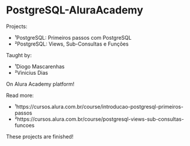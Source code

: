 # PostgreSQL-AluraAcademy 
Projects:
* ¹PostgreSQL: Primeiros passos com PostgreSQL
* ²PostgreSQL: Views, Sub-Consultas e Funções

Taught by:
* ¹Diogo Mascarenhas
* ²Vinicius Dias

On Alura Academy platform!

Read more:
* ¹https://cursos.alura.com.br/course/introducao-postgresql-primeiros-passos
* ²https://cursos.alura.com.br/course/postgresql-views-sub-consultas-funcoes

These projects are finished!